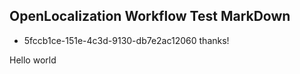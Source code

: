 ## OpenLocalization Workflow Test MarkDown
* 5fccb1ce-151e-4c3d-9130-db7e2ac12060 
thanks!

Hello world